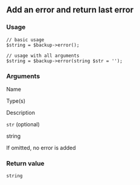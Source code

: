 Add an error and return last error
----------------------------------

### Usage

    // basic usage
    $string = $backup->error();
    
    // usage with all arguments
    $string = $backup->error(string $str = '');

### Arguments

Name

Type(s)

Description

`str` (optional)

string

If omitted, no error is added

### Return value

`string`


